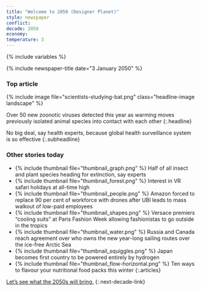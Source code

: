 ```yaml
---
title: "Welcome to 2050 (Designer Planet)"
style: newspaper
conflict: 
decade: 2050
economy: 
temperature: 3
---
```


{% include variables %}

{% include newspaper-title date="3 January 2050" %}

### Top article

{% include image file="scientists-studying-bat.png" class="headline-image landscape" %}

Over 50 new zoonotic viruses detected this year as warming moves previously isolated animal species into contact with each other
{:.headline}

No big deal, say health experts, because global health surveillance system is so effective
{:.subheadline}

### Other stories today

- {% include thumbnail file="thumbnail_graph.png" %} Half of all insect and plant species heading for extinction, say experts
- {% include thumbnail file="thumbnail_forest.png" %} Interest in VR safari holidays at all-time high
- {% include thumbnail file="thumbnail_people.png" %} Amazon forced to replace 90&nbsp;per&nbsp;cent of workforce with drones after UBI leads to mass walkout of low-paid employees
- {% include thumbnail file="thumbnail_shapes.png" %} Versace premiers “cooling suits” at Paris Fashion Week allowing fashionistas to go outside in the tropics
- {% include thumbnail file="thumbnail_water.png" %} Russia and Canada reach agreement over who owns the new year-long sailing routes over the ice-free Arctic Sea
- {% include thumbnail file="thumbnail_squiggles.png" %} Japan becomes first country to be powered entirely by hydrogen
- {% include thumbnail file="thumbnail_flow-horizontal.png" %} Ten ways to flavour your nutritional food packs this winter
{:.articles}

[Let’s see what the 2050s will bring.](chapter_well-researched-geo-engineering.html)
{:.next-decade-link}
